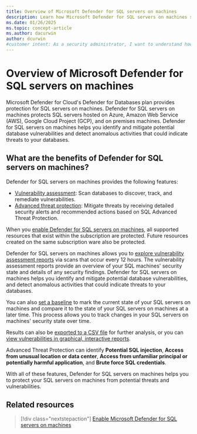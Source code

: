```yaml
---
title: Overview of Microsoft Defender for SQL servers on machines
description: Learn how Microsoft Defender for SQL servers on machines secures your SQL databases. It works on Azure, AWS, GCP, and on-premises. It finds vulnerabilities and detects threats.
ms.date: 01/26/2025
ms.topic: concept-article
ms.author: dacurwin
author: dcurwin
#customer intent: As a security administrator, I want to understand how Microsoft Defender for SQL servers on machines works so that I can protect my SQL databases from potential threats.
---
```


# Overview of Microsoft Defender for SQL servers on machines

Microsoft Defender for Cloud's Defender for Databases plan provides protection for SQL servers on machines. Defender for SQL servers on machines protects SQL servers hosted on Azure, Amazon Web Service (AWS), Google Cloud Project (GCP), and on premises machines. Defender for SQL servers on machines helps you identify and mitigate potential database vulnerabilities and detect anomalous activities that could indicate threats to your databases.

## What are the benefits of Defender for SQL servers on machines?

Defender for SQL servers on machines provides the following features:

- [Vulnerability assessment](sql-azure-vulnerability-assessment-overview.md): Scan databases to discover, track, and remediate vulnerabilities.
- [Advanced threat protection](/azure/azure-sql/database/threat-detection-overview?toc=/azure/defender-for-cloud/toc.json): Mitigate threats by receiving detailed security alerts and recommended actions based on SQL Advanced Threat Protection.

When you [enable Defender for SQL servers on machines](defender-for-sql-usage.md), all supported resources that exist within the subscription are protected. Future resources created on the same subscription ware also be protected.

Defender for SQL servers on machines allows you to [explore vulnerability assessment reports](defender-for-sql-on-machines-vulnerability-assessment.md#explore-vulnerability-assessment-reports) via scans that occur every 12 hours. The vulnerability assessment reports provide an overview of your SQL machines' security state and details of any security findings. Defender for SQL servers on machines helps you identify and mitigate potential database vulnerabilities, and detect anomalous activities that could indicate threats to your databases.

You can also [set a baseline](defender-for-sql-on-machines-vulnerability-assessment.md#set-a-baseline) to mark the current state of your SQL servers on machines and compare it to the state of your SQL servers on machines at a later time. This process allows you to track changes in your SQL servers on machines' security state over time.

Results can also be [exported to a CSV file](defender-for-sql-on-machines-vulnerability-assessment.md#export-results) for further analysis, or you can [view vulnerabilities in graphical, interactive reports](defender-for-sql-on-machines-vulnerability-assessment.md#view-vulnerabilities-in-graphical-interactive-reports).

Advanced Threat Protection can identify **Potential SQL injection**, **Access from unusual location or data center**, **Access from unfamiliar principal or potentially harmful application**, and **Brute force SQL credentials**.

With all of these features, Defender for SQL servers on machines helps you to protect your SQL servers on machines from potential threats and vulnerabilities.

## Related resources

> [!div class="nextstepaction"]
> [Enable Microsoft Defender for SQL servers on machines](defender-for-sql-usage.md)